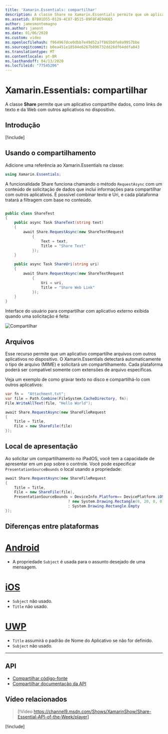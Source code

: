 ```yaml
---
title: 'Xamarin.Essentials: compartilhar'
description: A classe Share no Xamarin.Essentials permite que um aplicativo compartilhe dados, como links de texto e da Web com outros aplicativos no dispositivo.
ms.assetid: B7B01D55-0129-4C87-B515-89F8F4E94665
author: jamesmontemagno
ms.author: jamont
ms.date: 01/06/2020
ms.custom: video
ms.openlocfilehash: f964967dce0dbb7e49d52a7f865b0fe8a9957bbe
ms.sourcegitcommit: b0ea451e18504e6267b896732dd26df64ddfa843
ms.translationtype: MT
ms.contentlocale: pt-BR
ms.lasthandoff: 04/13/2020
ms.locfileid: "77545206"
---
```

# <a name="xamarinessentials-share"></a>Xamarin.Essentials: compartilhar

A classe **Share** permite que um aplicativo compartilhe dados, como links de texto e da Web com outros aplicativos no dispositivo.

## <a name="get-started"></a>Introdução

[!include[](~/essentials/includes/get-started.md)]

## <a name="using-share"></a>Usando o compartilhamento

Adicione uma referência ao Xamarin.Essentials na classe:

```csharp
using Xamarin.Essentials;
```

A funcionalidade Share funciona chamando o método `RequestAsync` com um conteúdo de solicitação de dados que inclui informações para compartilhar com outros aplicativos. É possível combinar texto e Uri, e cada plataforma tratará a filtragem com base no conteúdo.

```csharp

public class ShareTest
{
    public async Task ShareText(string text)
    {
        await Share.RequestAsync(new ShareTextRequest
            {
                Text = text,
                Title = "Share Text"
            });
    }

    public async Task ShareUri(string uri)
    {
        await Share.RequestAsync(new ShareTextRequest
            {
                Uri = uri,
                Title = "Share Web Link"
            });
    }
}
```

Interface do usuário para compartilhar com aplicativo externo exibida quando uma solicitação é feita:

![Compartilhar](images/share.png)

## <a name="files"></a>Arquivos

Esse recurso permite que um aplicativo compartilhe arquivos com outros aplicativos no dispositivo. O Xamarin.Essentials detectará automaticamente o tipo de arquivo (MIME) e solicitará um compartilhamento. Cada plataforma poderá ser compatível somente com extensões de arquivo específicas.

Veja um exemplo de como gravar texto no disco e compartilhá-lo com outros aplicativos:

```csharp
var fn =  "Attachment.txt";
var file = Path.Combine(FileSystem.CacheDirectory, fn);
File.WriteAllText(file, "Hello World");

await Share.RequestAsync(new ShareFileRequest
{
    Title = Title,
    File = new ShareFile(file)
});
```

## <a name="presentation-location"></a>Local de apresentação

Ao solicitar um compartilhamento no iPadOS, você tem a capacidade de apresentar em um pop sobre o controle. Você pode especificar `PresentationSourceBounds` o local usando a propriedade:

```csharp
await Share.RequestAsync(new ShareFileRequest
{
    Title = Title,
    File = new ShareFile(file),
    PresentationSourceBounds = DeviceInfo.Platform== DevicePlatform.iOS && DeviceInfo.Idiom == DeviceIdiom.Tablet
                            ? new System.Drawing.Rectangle(0, 20, 0, 0)
                            : System.Drawing.Rectangle.Empty
});
```

## <a name="platform-differences"></a>Diferenças entre plataformas

# <a name="android"></a>[Android](#tab/android)

- A propriedade `Subject` é usada para o assunto desejado de uma mensagem.

# <a name="ios"></a>[iOS](#tab/ios)

- `Subject` não usado.
- `Title` não usado.

# <a name="uwp"></a>[UWP](#tab/uwp)

- `Title` assumirá o padrão de Nome do Aplicativo se não for definido.
- `Subject` não usado.

-----

## <a name="api"></a>API

- [Compartilhar código-fonte](https://github.com/xamarin/Essentials/tree/master/Xamarin.Essentials/Share)
- [Compartilhar documentação da API](xref:Xamarin.Essentials.Share)

## <a name="related-video"></a>Vídeo relacionados

> [!Video https://channel9.msdn.com/Shows/XamarinShow/Share-Essential-API-of-the-Week/player]

[!include[](~/essentials/includes/xamarin-show-essentials.md)]
